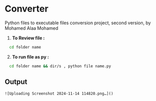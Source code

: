 # Converter
Python files to executable files conversion project, second version, by Mohamed Alaa Mohamed

1. **To Review file :**
 ```bash
   cd folder name
   ```
2. **To run file as py :**
```bash
  cd folder name && dir/s , python file name.py
   ```

## Output
```
![Uploading Screenshot 2024-11-14 114820.png…]()
```
